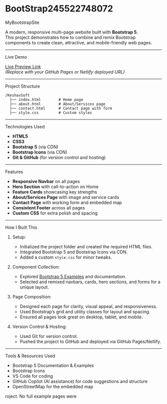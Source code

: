 # BootStrap245522748072

MyBootstrapSite

A modern, responsive multi-page website built with **Bootstrap 5**.  
This project demonstrates how to combine and remix Bootstrap components to create clean, attractive, and mobile-friendly web pages.

---

Live Demo

[Live Preview Link](#)  
*(Replace with your GitHub Pages or Netlify deployed URL)*

---
Project Structure

```
/KeshavSoft
  ├── index.html        # Home page
  ├── about.html        # About/Services page
  ├── contact.html      # Contact page with form
  ├── style.css         # Custom styles
```

---

Technologies Used

- **HTML5**
- **CSS3**
- **Bootstrap 5** (via CDN)
- **Bootstrap Icons** (via CDN)
- **Git & GitHub** (for version control and hosting)

---

Features

- **Responsive Navbar** on all pages
- **Hero Section** with call-to-action on Home
- **Feature Cards** showcasing key strengths
- **About/Services Page** with image and service cards
- **Contact Page** with working form and embedded map
- **Consistent Footer** across all pages
- **Custom CSS** for extra polish and spacing

---

How I Built This

1. Setup:  
   - Initialized the project folder and created the required HTML files.
   - Integrated Bootstrap 5 and Bootstrap Icons via CDN.
   - Added a custom `style.css` for minor tweaks.

2. Component Collection:  
   - Explored [Bootstrap 5 Examples](https://getbootstrap.com/docs/5.3/examples/) and documentation.
   - Selected and remixed navbars, cards, hero sections, and forms for a unique layout.

3. Page Composition: 
   - Designed each page for clarity, visual appeal, and responsiveness.
   - Used Bootstrap’s grid and utility classes for layout and spacing.
   - Ensured all pages look great on desktop, tablet, and mobile.

4. Version Control & Hosting:  
   - Used Git for version control.
   - Pushed the project to GitHub and deployed via GitHub Pages/Netlify.

---

Tools & Resources Used

- Bootstrap 5 Documentation & Examples
- Bootstrap Icons
- VS Code for coding
- GitHub Copilot (AI assistance) for code suggestions and structure
- OpenStreetMap for the embedded map

roject. No full example pages were
